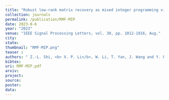 ```yaml
---
title: "Robust low-rank matrix recovery as mixed integer programming via l0-norm optimization"
collection: journals
permalink: /publication/RMF-MIP
date: 2023-8-6
year: "2023"
venue: "IEEE Signal Processing Letters, vol. 30, pp. 1012-1016, Aug."
city: 
state: 
thumbnail: "RMF-MIP.png"
teaser : 
authors: " Z.-L. Shi, <b> X. P. Li</b>, W. Li, T. Yan, J. Wang and Y. Fu"
bibtex: 
uri: RMF-MIP.pdf
arxiv: 
project: 
source: 
poster: 
data:
---
```

